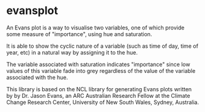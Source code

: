 # evansplot

An Evans plot is a way to visualise two variables, one of which provide some measure of "importance", using hue and saturation.

It is able to show the cyclic nature of a variable (such as time of day, time of year, etc) in a natural way by assigning it to the hue.

The variable associated with saturation indicates "importance" since low values of this variable fade into grey regardless of the value of the variable associated with the hue.

This library is based on the NCL library for generating Evans plots written by by Dr. Jason Evans, an ARC Australian Research Fellow at the Climate Change Research Center, University of New South Wales, Sydney, Australia.
